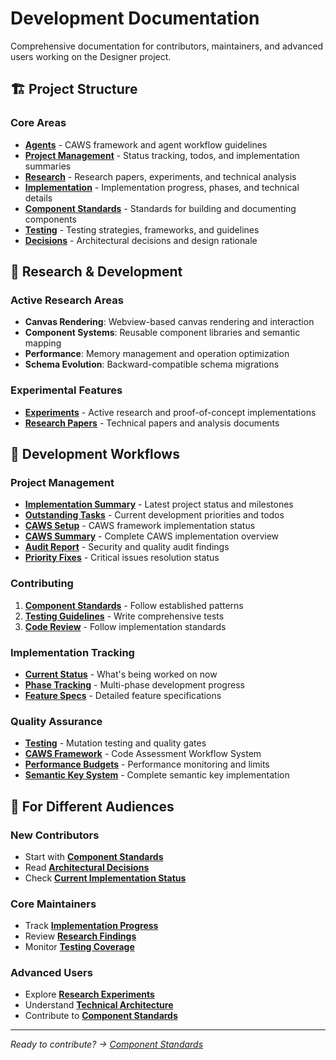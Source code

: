 # Development Documentation

Comprehensive documentation for contributors, maintainers, and advanced users working on the Designer project.

## 🏗️ Project Structure

### Core Areas
- **[Agents](./agents.md)** - CAWS framework and agent workflow guidelines
- **[Project Management](./)** - Status tracking, todos, and implementation summaries
- **[Research](./research/)** - Research papers, experiments, and technical analysis
- **[Implementation](./implementation/)** - Implementation progress, phases, and technical details
- **[Component Standards](./component-standards/)** - Standards for building and documenting components
- **[Testing](./testing/)** - Testing strategies, frameworks, and guidelines
- **[Decisions](./decisions/)** - Architectural decisions and design rationale

## 🔬 Research & Development

### Active Research Areas
- **Canvas Rendering**: Webview-based canvas rendering and interaction
- **Component Systems**: Reusable component libraries and semantic mapping
- **Performance**: Memory management and operation optimization
- **Schema Evolution**: Backward-compatible schema migrations

### Experimental Features
- **[Experiments](./research/experiments/)** - Active research and proof-of-concept implementations
- **[Research Papers](./research/)** - Technical papers and analysis documents

## 🧪 Development Workflows

### Project Management
- **[Implementation Summary](./IMPLEMENTATION_COMPLETE.md)** - Latest project status and milestones
- **[Outstanding Tasks](./OUTSTANDING_TODOS.md)** - Current development priorities and todos
- **[CAWS Setup](./CAWS_SETUP_COMPLETE.md)** - CAWS framework implementation status
- **[CAWS Summary](./CAWS_COMPLETE_SUMMARY.md)** - Complete CAWS implementation overview
- **[Audit Report](./AUDIT_REPORT.md)** - Security and quality audit findings
- **[Priority Fixes](./HIGH_PRIORITY_FINDINGS_RESOLVED.md)** - Critical issues resolution status

### Contributing
1. **[Component Standards](./component-standards/)** - Follow established patterns
2. **[Testing Guidelines](./testing/)** - Write comprehensive tests
3. **[Code Review](./implementation/)** - Follow implementation standards

### Implementation Tracking
- **[Current Status](./implementation/IMPLEMENTATION_STATUS.md)** - What's being worked on now
- **[Phase Tracking](./implementation/)** - Multi-phase development progress
- **[Feature Specs](./implementation/)** - Detailed feature specifications

### Quality Assurance
- **[Testing](./testing/MUTATION_TESTING_RATIONALE.md)** - Mutation testing and quality gates
- **[CAWS Framework](./implementation/)** - Code Assessment Workflow System
- **[Performance Budgets](./implementation/)** - Performance monitoring and limits
- **[Semantic Key System](./README-SEMANTIC-KEY-SYSTEM.md)** - Complete semantic key implementation

## 🎯 For Different Audiences

### New Contributors
- Start with **[Component Standards](./component-standards/)**
- Read **[Architectural Decisions](./decisions/)**
- Check **[Current Implementation Status](./implementation/IMPLEMENTATION_STATUS.md)**

### Core Maintainers
- Track **[Implementation Progress](./implementation/)**
- Review **[Research Findings](./research/RESEARCH_SUMMARY.md)**
- Monitor **[Testing Coverage](./testing/)**

### Advanced Users
- Explore **[Research Experiments](./research/experiments/)**
- Understand **[Technical Architecture](./decisions/)**
- Contribute to **[Component Standards](./component-standards/)**

---

*Ready to contribute? → [Component Standards](./component-standards/)*
